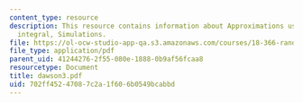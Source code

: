 ```yaml
---
content_type: resource
description: This resource contains information about Approximations using Dawson?s
  integral, Simulations.
file: https://ol-ocw-studio-app-qa.s3.amazonaws.com/courses/18-366-random-walks-and-diffusion-fall-2006/702ff45247087c2a1f606b0549bcabbd_dawson3.pdf
file_type: application/pdf
parent_uid: 41244276-2f55-080e-1888-0b9af56fcaa8
resourcetype: Document
title: dawson3.pdf
uid: 702ff452-4708-7c2a-1f60-6b0549bcabbd
---
```

